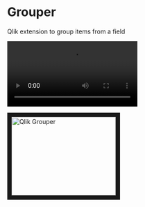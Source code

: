 # Grouper
Qlik extension to group items from a field


![Video Demo](https://github.com/tmargolis/Grouper/blob/master/Qlik%20Grouper%20demo.mp4 "Video Demo")

<a href="http://www.youtube.com/watch?feature=player_embedded&v=uhkf0UZIXRk" target="_blank">
 <img src="http://img.youtube.com/vi/uhkf0UZIXRk/0.jpg" alt="Qlik Grouper" width="240" height="180" border="10" />
</a>
